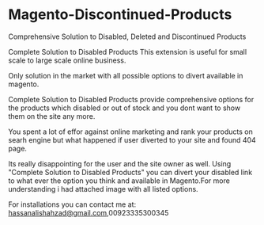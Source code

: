 # Magento-Discontinued-Products
Comprehensive Solution to Disabled, Deleted and Discontinued Products

Complete Solution to Disabled Products This extension is useful for small scale to large scale online business.

Only solution in the market with all possible options to divert available in magento.

Complete Solution to Disabled Products provide comprehensive options for the products which disabled or out of stock and you dont want to show them on the site any more. 

You spent a lot of effor against online marketing and rank your products on searh engine but what happened if user diverted to your site and found 404 page. 

Its really disappointing for the user and the site owner as well. Using "Complete Solution to Disabled Products" you can divert your disabled link to what ever the option you think and available in Magento.For more understanding i had attached image with all listed options.

For installations you can contact me at:
hassanalishahzad@gmail.com,00923335300345
